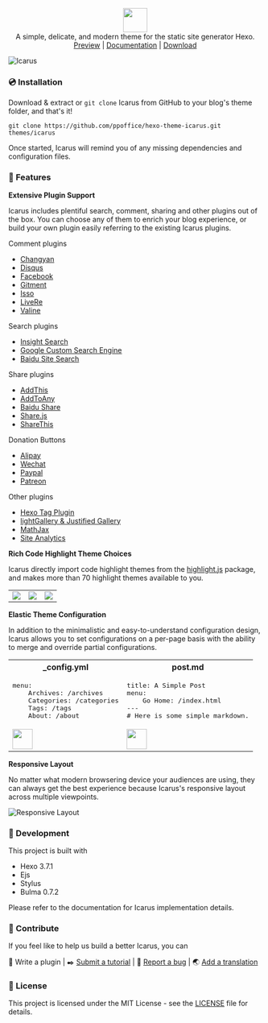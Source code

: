 <p align="center" class="has-mb-6">
<img class="not-gallery-item" height="48" src="http://ppoffice.github.io/hexo-theme-icarus/images/logo.svg">
<br> A simple, delicate, and modern theme for the static site generator Hexo.
<br>
<a href="http://ppoffice.github.io/hexo-theme-icarus/">Preview</a> |
<a href="http://ppoffice.github.io/hexo-theme-icarus/categories/">Documentation</a> |
<a href="https://github.com/ppoffice/hexo-theme-icarus/archive/master.zip">Download</a>
<br>
</p>

![Icarus](http://ppoffice.github.io/hexo-theme-icarus/gallery/preview.png?1 "Icarus Preview")

### :cd: Installation

Download & extract or `git clone` Icarus from GitHub to your blog's theme folder, and that's it!

```shell
git clone https://github.com/ppoffice/hexo-theme-icarus.git themes/icarus
```

Once started, Icarus will remind you of any missing dependencies and configuration files.

### :gift: Features

**Extensive Plugin Support**

Icarus includes plentiful search, comment, sharing and other plugins out of the box. You can choose any of them to enrich your
blog experience, or build your own plugin easily referring to the existing Icarus plugins.

Comment plugins

- [Changyan](http://ppoffice.github.io/hexo-theme-icarus/Plugins/Comment/changyan-comment-plugin/)
- [Disqus](http://ppoffice.github.io/hexo-theme-icarus/Plugins/Comment/disqus-comment-plugin/)
- [Facebook](http://ppoffice.github.io/hexo-theme-icarus/Plugins/Comment/facebook-comment-plugin/)
- [Gitment](http://ppoffice.github.io/hexo-theme-icarus/Plugins/Comment/gitment-comment-plugin/)
- [Isso](http://ppoffice.github.io/hexo-theme-icarus/Plugins/Comment/isso-comment-plugin/)
- [LiveRe](http://ppoffice.github.io/hexo-theme-icarus/Plugins/Comment/livere-comment-plugin/)
- [Valine](http://ppoffice.github.io/hexo-theme-icarus/Plugins/Comment/valine-comment-plugin/)

Search plugins

- [Insight Search](http://ppoffice.github.io/hexo-theme-icarus/Plugins/Search/insight-search-plugin/)
- [Google Custom Search Engine](http://ppoffice.github.io/hexo-theme-icarus/Plugins/Search/google-cse-plugin/)
- [Baidu Site Search](http://ppoffice.github.io/hexo-theme-icarus/Plugins/Search/baidu-search-plugin/)

Share plugins

- [AddThis](http://ppoffice.github.io/hexo-theme-icarus/Plugins/Share/addthis-share-plugin/)
- [AddToAny](http://ppoffice.github.io/hexo-theme-icarus/Plugins/Share/addtoany-share-plugin/)
- [Baidu Share](http://ppoffice.github.io/hexo-theme-icarus/Plugins/Share/baidu-share-plugin/)
- [Share.js](http://ppoffice.github.io/hexo-theme-icarus/Plugins/Share/share-js-share-plugin/)
- [ShareThis](http://ppoffice.github.io/hexo-theme-icarus/Plugins/Share/sharethis-share-plugin/)

Donation Buttons

- [Alipay](http://ppoffice.github.io/hexo-theme-icarus/Plugins/Donation/making-money-off-your-blog-with-donation-buttons/#Alipay)
- [Wechat](http://ppoffice.github.io/hexo-theme-icarus/Plugins/Donation/making-money-off-your-blog-with-donation-buttons/#Wechat)
- [Paypal](http://ppoffice.github.io/hexo-theme-icarus/Plugins/Donation/making-money-off-your-blog-with-donation-buttons/#Paypal)
- [Patreon](http://ppoffice.github.io/hexo-theme-icarus/Plugins/Donation/making-money-off-your-blog-with-donation-buttons/#Patreon)

Other plugins

- [Hexo Tag Plugin](http://ppoffice.github.io/hexo-theme-icarus/Configuration/Posts/hexo-built-in-tag-helpers/)
- [lightGallery & Justified Gallery](http://ppoffice.github.io/hexo-theme-icarus/Plugins/General/gallery-plugin/)
- [MathJax](http://ppoffice.github.io/hexo-theme-icarus/Plugins/General/mathjax-plugin/)
- [Site Analytics](http://ppoffice.github.io/hexo-theme-icarus/Plugins/General/site-analytics-plugin/)

**Rich Code Highlight Theme Choices**

Icarus directly import code highlight themes from the [highlight.js](https://highlightjs.org/) package, and makes more than
70 highlight themes available to you.

<table>
    <tr>
        <td><img src="http://ppoffice.github.io/hexo-theme-icarus/gallery/code-highlight/atom-one-light.png"></td>
        <td><img src="http://ppoffice.github.io/hexo-theme-icarus/gallery/code-highlight/monokai.png"></td>
        <td><img src="http://ppoffice.github.io/hexo-theme-icarus/gallery/code-highlight/androidstudio.png"></td>
    </tr>
</table>

**Elastic Theme Configuration**

In addition to the minimalistic and easy-to-understand configuration design, Icarus allows you to set configurations on a
per-page basis with the ability to merge and override partial configurations.

<div>
<table>
    <tr>
        <th>_config.yml</th>
        <th>post.md</th>
    </tr>
    <tr>
        <td>
            <pre>menu:
    Archives: /archives
    Categories: /categories
    Tags: /tags
    About: /about</pre>
        </td>
        <td>
            <pre>title: A Simple Post
menu:
    Go Home: /index.html
---
# Here is some simple markdown.</pre>
        </td>
    </tr>
    <tr>
        <td><img height="40" src="http://ppoffice.github.io/hexo-theme-icarus/gallery/navbar/main-config.png"></td>
        <td><img height="40" src="http://ppoffice.github.io/hexo-theme-icarus/gallery/navbar/post-config.png"></td>
    </tr>
</table>
</div>

**Responsive Layout**

No matter what modern browsering device your audiences are using, they can always get the best experience because Icarus's responsive
layout across multiple viewpoints.

![Responsive Layout](http://ppoffice.github.io/hexo-theme-icarus/gallery/responsive.png)

### :hammer: Development

This project is built with

- Hexo 3.7.1
- Ejs
- Stylus
- Bulma 0.7.2

Please refer to the documentation for Icarus implementation details.

### :tada: Contribute

If you feel like to help us build a better Icarus, you can

:electric_plug: Write a plugin |
:black_nib: <a href="https://github.com/ppoffice/hexo-theme-icarus/new/site/source/_posts">Submit a tutorial</a> |
:triangular_flag_on_post: <a href="https://github.com/ppoffice/hexo-theme-icarus/issues/new">Report a bug</a> |
:earth_asia: <a href="https://github.com/ppoffice/hexo-theme-icarus/tree/master/languages">Add a translation</a>

### :memo: License

This project is licensed under the MIT License - see the [LICENSE](https://github.com/ppoffice/hexo-theme-icarus/blob/master/LICENSE) file for details.
